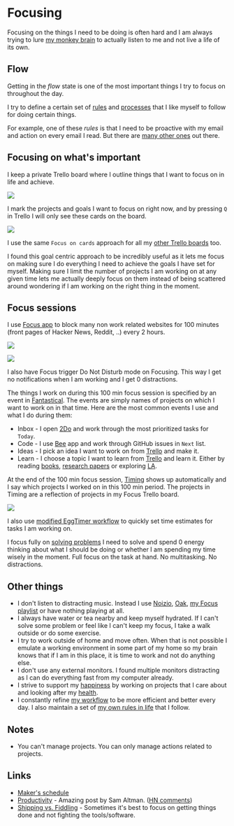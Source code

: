 # Focusing
Focusing on the things I need to be doing is often hard and I am always trying to lure [my monkey brain](https://waitbutwhy.com/2013/10/why-procrastinators-procrastinate.html) to actually listen to me and not live a life of its own.

## Flow
Getting in the _flow_ state is one of the most important things I try to focus on throughout the day.

I try to define a certain set of [rules](rules.md) and [processes](processes.md) that I like myself to follow for doing certain things.

For example, one of these _rules_ is that I need to be proactive with my email and action on every email I read. But there are [many other ones](rules.md) out there.

## Focusing on what's important
I keep a private Trello board where I outline things that I want to focus on in life and achieve.

![](https://i.imgur.com/DHWXMpH.jpg)

I mark the projects and goals I want to focus on right now, and by pressing `Q` in Trello I will only see these cards on the board.

![](https://i.imgur.com/fvd7YJF.jpg)

I use the same `Focus on cards` approach for all my [other Trello boards](../sharing/my-trello.md) too.

I found this goal centric approach to be incredibly useful as it lets me focus on making sure I do everything I need to achieve the goals I have set for myself. Making sure I limit the number of projects I am working on at any given time lets me actually deeply focus on them instead of being scattered around wondering if I am working on the right thing in the moment.

## Focus sessions
I use [Focus app](https://heyfocus.com) to block many non work related websites for 100 minutes (front pages of Hacker News, Reddit, ..) every 2 hours.

![](https://i.imgur.com/B9Tsaxf.png)

![](https://i.imgur.com/Cl8Iqzb.png)

I also have Focus trigger Do Not Disturb mode on Focusing. This way I get no notifications when I am working and I get 0 distractions.

The things I work on during this 100 min focus session is specified by an event in [Fantastical](../macOS/apps/fantastical.md). The events are simply names of projects on which I want to work on in that time. Here are the most common events I use and what I do during them:
- Inbox - I open [2Do](../macOS/apps/2do.md) and work through the most prioritized tasks for `Today`.
- Code - I use [Bee](https://www.neat.io/bee/) app and work through GitHub issues in `Next` list.
- Ideas - I pick an idea I want to work on from [Trello](https://trello.com/b/alB1ryRP) and make it.
- Learn - I choose a topic I want to learn from [Trello](https://trello.com/b/cu32qF3q) and learn it. Either by reading [books](https://trello.com/b/MOrnm2aN), [research papers](https://trello.com/b/EKl1Ie3q) or exploring [LA](../ideas/learn-anything.md).

At the end of the 100 min focus session, [Timing](../macOS/apps/timing.md) shows up automatically and I say which projects I worked on in this 100 min period. The projects in Timing are a reflection of projects in my Focus Trello board.

![](https://i.imgur.com/SJJcBES.png)

I also use [modified EggTimer workflow](https://github.com/nikitavoloboev/small-workflows#workflow-augmentations) to quickly set time estimates for tasks I am working on.

I focus fully on [solving problems](../research/solving-problems.md) I need to solve and spend 0 energy thinking about what I should be doing or whether I am spending my time wisely in the moment. Full focus on the task at hand. No multitasking. No distractions.

## Other things
- I don't listen to distracting music. Instead I use [Noizio](http://noiz.io), [Oak](https://www.oakmeditation.com), [my Focus playlist](https://open.spotify.com/user/nikitavoloboev/playlist/2mriYMEK60P7T7XtQz9pDe) or have nothing playing at all.
- I always have water or tea nearby and keep myself hydrated. If I can't solve some problem or feel like I can't keep my focus, I take a walk outside or do some exercise.
- I try to work outside of home and move often. When that is not possible I emulate a working environment in some part of my home so my brain knows that if I am in this place, it is time to work and not do anything else.
- I don't use any external monitors. I found multiple monitors distracting as I can do everything fast from my computer already.
- I strive to support my [happiness](../life/happiness.md) by working on projects that I care about and looking after my [health](../health/health.md).
- I constantly refine [my workflow](../sharing/my-workflow.md) to be more efficient and better every day. I also maintain a set of [my own rules in life](rules.md) that I follow.

## Notes
- You can't manage projects. You can only manage actions related to projects.

## Links
- [Maker's schedule](http://www.paulgraham.com/makersschedule.html)
- [Productivity](https://blog.samaltman.com/productivity) - Amazing post by Sam Altman. ([HN comments](https://news.ycombinator.com/item?id=16802530))
- [Shipping vs. Fiddling](https://medium.com/@okonetchnikov/shipping-vs-fiddling-74e27e61e0c1) - Sometimes it's best to focus on getting things done and not fighting the tools/software.